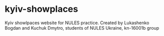 # kyiv-showplaces
Kyiv showlpaces website for NULES practice. Created by Lukashenko Bogdan and Kuchuk Dmytro, students of NULES Ukraine, kn-16001b group
